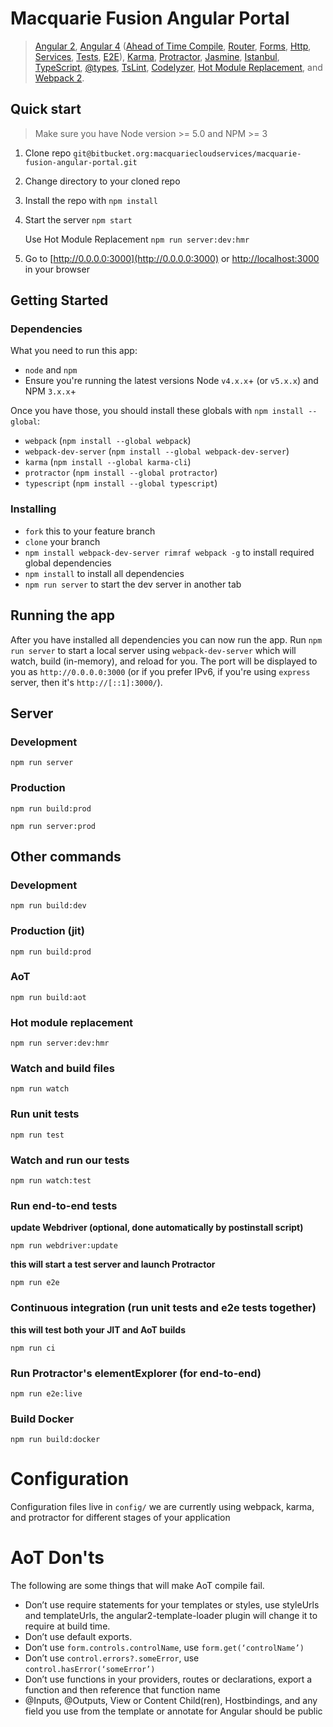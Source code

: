 # Macquarie Fusion Angular Portal


> [Angular 2](https://angular.io), [Angular 4](https://github.com/angular/angular/tree/4.0.0-beta.0) ([Ahead of Time Compile](https://angular.io/docs/ts/latest/cookbook/aot-compiler.html), [Router](https://angular.io/docs/ts/latest/guide/router.html), [Forms](https://angular.io/docs/ts/latest/guide/forms.html),
[Http](https://angular.io/docs/ts/latest/guide/server-communication.html),
[Services](https://gist.github.com/gdi2290/634101fec1671ee12b3e#_follow_@AngularClass_on_twitter),
[Tests](https://angular.io/docs/ts/latest/guide/testing.html), [E2E](https://angular.github.io/protractor/#/faq#what-s-the-difference-between-karma-and-protractor-when-do-i-use-which-)), [Karma](https://karma-runner.github.io/), [Protractor](https://angular.github.io/protractor/), [Jasmine](https://github.com/jasmine/jasmine), [Istanbul](https://github.com/gotwarlost/istanbul), [TypeScript](http://www.typescriptlang.org/), [@types](https://www.npmjs.com/~types), [TsLint](http://palantir.github.io/tslint/), [Codelyzer](https://github.com/mgechev/codelyzer), [Hot Module Replacement](https://webpack.github.io/docs/hot-module-replacement-with-webpack.html), and [Webpack 2](http://webpack.github.io/).

## Quick start 

> Make sure you have Node version >= 5.0 and NPM >= 3

1.  Clone repo `git@bitbucket.org:macquariecloudservices/macquarie-fusion-angular-portal.git`

2. Change directory to your cloned repo

3. Install the repo with `npm install`

3. Start the server `npm start`
	
	Use Hot Module Replacement `npm run server:dev:hmr`

5. Go to [http://0.0.0.0:3000](http://0.0.0.0:3000) or [http://localhost:3000](http://localhost:3000) in your browser

## Getting Started
### Dependencies
What you need to run this app:

*  `node` and `npm`
*  Ensure you're running the latest versions Node `v4.x.x`+ (or `v5.x.x`) and NPM `3.x.x`+

Once you have those, you should install these globals with `npm install --global`:

*  `webpack` (`npm install --global webpack`)
* `webpack-dev-server` (`npm install --global webpack-dev-server`)
* `karma` (`npm install --global karma-cli`)
* `protractor` (`npm install --global protractor`)
* `typescript` (`npm install --global typescript`)

### Installing
* `fork` this to your feature branch
* `clone` your branch
* `npm install webpack-dev-server rimraf webpack -g` to install required global dependencies
* `npm install` to install all dependencies
* `npm run server` to start the dev server in another tab

## Running the app
After you have installed all dependencies you can now run the app. Run `npm run server` to start a local server using `webpack-dev-server` which will watch, build (in-memory), and reload for you. The port will be displayed to you as `http://0.0.0.0:3000` (or if you prefer IPv6, if you're using `express` server, then it's `http://[::1]:3000/`).

## Server
### Development
`npm run server`
### Production
 `npm run build:prod`

 `npm run server:prod`

## Other commands
### Development
`npm run build:dev`
### Production (jit)
`npm run build:prod`
### AoT
`npm run build:aot`
### Hot module replacement
`npm run server:dev:hmr`
### Watch and build files
`npm run watch`
### Run unit tests
`npm run test`
### Watch and run our tests
`npm run watch:test`

### Run end-to-end tests
**update Webdriver (optional, done automatically by postinstall script)**

`npm run webdriver:update`

**this will start a test server and launch Protractor**

`npm run e2e`

### Continuous integration (run unit tests and e2e tests together)
**this will test both your JIT and AoT builds**

`npm run ci`

### Run Protractor's elementExplorer (for end-to-end)

`npm run e2e:live`

### Build Docker
`npm run build:docker`

# Configuration
Configuration files live in `config/` we are currently using webpack, karma, and protractor for different stages of your application

# AoT Don'ts
The following are some things that will make AoT compile fail.

- Don’t use require statements for your templates or styles, use styleUrls and templateUrls, the angular2-template-loader plugin will change it to require at build time.
- Don’t use default exports.
- Don’t use `form.controls.controlName`, use `form.get(‘controlName’)`
- Don’t use `control.errors?.someError`, use `control.hasError(‘someError’)`
- Don’t use functions in your providers, routes or declarations, export a function and then reference that function name
- @Inputs, @Outputs, View or Content Child(ren), Hostbindings, and any field you use from the template or annotate for Angular should be public